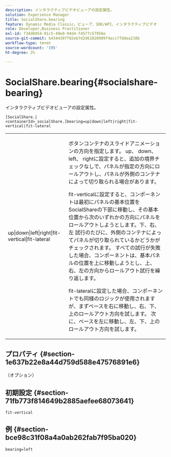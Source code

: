 ```yaml
---
description: インタラクティブビデオビューアの設定属性。
solution: Experience Manager
title: SocialShare.bearing
feature: Dynamic Media Classic，ビューア，SDK/API，インタラクティブビデオ
role: Developer,Business Practitioner
exl-id: f34d6954-01c5-49e0-94d4-fd577c57956e
source-git-commit: b4344397f82eb7d2d61020909f4acc7fddea210b
workflow-type: tm+mt
source-wordcount: '195'
ht-degree: 2%

---
```


# SocialShare.bearing{#socialshare-bearing}

インタラクティブビデオビューアの設定属性。

`[SocialShare.|<containerId>_socialShare.]bearing=up|down|left|right|fit-vertical|fit-lateral`

<table id="table_441553CD34C94A58A9D7CBF772DEDDB6"> 
 <tbody> 
  <tr> 
   <td colname="col1"> <p> <span class="codeph"> up|down|left|right|fit-vertical|fit-lateral</span> </p> </td> 
   <td colname="col2"> <p> ボタンコンテナのスライドアニメーションの方向を指定します。 <span class="codeph"> up</span>、<span class="codeph"> down</span>、<span class="codeph"> left</span>、<span class="codeph"> right</span>に設定すると、追加の境界チェックなしで、パネルが指定の方向にロールアウトし、パネルが外側のコンテナによって切り取られる場合があります。 </p> <p><span class="codeph"> fit-vertical</span>に設定すると、コンポーネントは最初にパネルの基本位置をSocialShareの下部に移動し、その基本位置から次のいずれかの方向にパネルをロールアウトしようとします。下、右、左 試行のたびに、外側のコンテナによってパネルが切り取られているかどうかがチェックされます。 すべての試行が失敗した場合、コンポーネントは、基本パネルの位置を上に移動しようとし、上、右、左の方向からロールアウト試行を繰り返します。 </p> <p><span class="codeph"> fit-lateral</span>に設定した場合、コンポーネントでも同様のロジックが使用されますが、まずベースを右に移動し、右、下、上のロールアウト方向を試します。 次に、ベースを左に移動し、左、下、上のロールアウト方向を試します。 </p> </td> 
  </tr> 
 </tbody> 
</table>

## プロパティ {#section-1e637b22e8a44d759d588e47576891e6}

（オプション）

## 初期設定 {#section-71fb773f814649b2885aefee68073641}

`fit-vertical`

## 例 {#section-bce98c31f08a4a0ab262fab7f95ba020}

```
bearing=left
```
